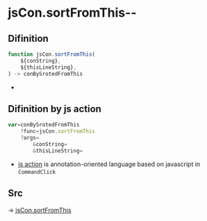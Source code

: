 # jsCon.sortFromThis--

## Difinition

```js.js
function jsCon.sortFromThis(
	${conString},
	${thisLineString},
) -> conBySrotedFromThis
```

- 


## Difinition by js action

```js.js
var=conBySrotedFromThis
	?func=jsCon.sortFromThis
	?args=
		&conString=
		&thisLineString=
```

- [js action](#) is annotation-oriented language based on javascript in `CommandClick`



## Src

-> [jsCon.sortFromThis](https://github.com/puutaro/CommandClick/blob/master/app/src/main/java/com/puutaro/commandclick/fragment_lib/terminal_fragment/js_interface/text/JsCon.kt#L10)



